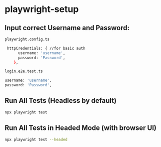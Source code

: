 # playwright-setup

## Input correct Username and Password:
```bash
playwright.config.ts

 httpCredentials: { //for basic auth
      username: 'username',
      password: 'Password',
    },
```

```bash
login.e2e.test.ts

username: 'username',
password: 'Password',
```

## Run All Tests (Headless by default)
```bash
npx playwright test
```

## Run All Tests in Headed Mode (with browser UI)
```bash
npx playwright test --headed

